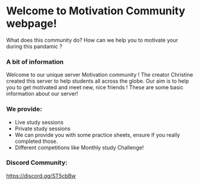# Welcome to Motivation Community webpage!

What does this community do? How can we help you to motivate your during this pandamic ?

### A bit of information

Welcome to our unique server Motivation community ! The creator Christine created this server to help students all across the globe.  Our aim is to help you to get motivated and meet new, nice friends ! These are some basic information about our server!

### We provide: 
- Live study sessions
- Private study sessions
- We can provide you with some practice sheets, ensure if you really completed those.
- Different competitions like Monthly study Challenge!

### Discord Community: 
https://discord.gg/ST5cbBw
